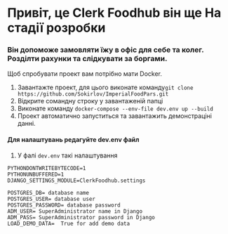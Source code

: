# Привіт, це Clerk Foodhub він ще На стадії розробки 
### Він допоможе замовляти їжу в офіс для себе та колег. Розділти рахунки та слідкувати за боргами.


Щоб спробувати проект вам потрібно мати Docker.
1. Завантажте проект, для цього виконате команду`git clone https://github.com/Sokirlov/ImperialFoodPars.git`
2. Відкрите сомандну строку у завантаженій папці 
3. Виконате команду `docker-compose --env-file dev.env up --build`
4. Проект автоматично запуститься та завантажить демонстраціні данні. 



#### Для налаштувань редагуйте dev.env файл 

1. У фалі `dev.env` такі налаштування
```dev.env
PYTHONDONTWRITEBYTECODE=1
PYTHONUNBUFFERED=1
DJANGO_SETTINGS_MODULE=ClerkFoodhub.settings

POSTGRES_DB= database name
POSTGRES_USER= database user
POSTGRES_PASSWORD= database password
ADM_USER= SuperAdministrator name in Django
ADM_PASS= SuperAdministrator password in Django
LOAD_DEMO_DATA=  True for add demo data
```

